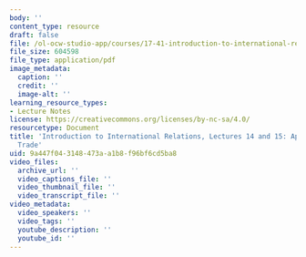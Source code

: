 ```yaml
---
body: ''
content_type: resource
draft: false
file: /ol-ocw-studio-app/courses/17-41-introduction-to-international-relations-spring-2023/mit17_41_s23_lec14_lec15.pdf
file_size: 604598
file_type: application/pdf
image_metadata:
  caption: ''
  credit: ''
  image-alt: ''
learning_resource_types:
- Lecture Notes
license: https://creativecommons.org/licenses/by-nc-sa/4.0/
resourcetype: Document
title: 'Introduction to International Relations, Lectures 14 and 15: Applications:
  Trade'
uid: 9a447f04-3148-473a-a1b8-f96bf6cd5ba8
video_files:
  archive_url: ''
  video_captions_file: ''
  video_thumbnail_file: ''
  video_transcript_file: ''
video_metadata:
  video_speakers: ''
  video_tags: ''
  youtube_description: ''
  youtube_id: ''
---
```

